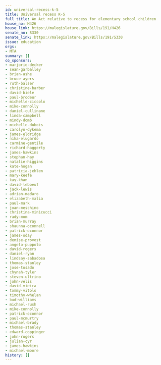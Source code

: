 ```yaml
---
id: universal-recess-k-5
title: Universal recess K-5
full_title: An Act relative to recess for elementary school children
house_no: H426
house_link: https://malegislature.gov/Bills/191/H426
senate_no: S330
senate_link: https://malegislature.gov/Bills/191/S330
issue: education
orgs:
- MTA
summary: []
co_sponsors:
- marjorie-decker
- sean-garballey
- brian-ashe
- bruce-ayers
- ruth-balser
- christine-barber
- david-biele
- paul-brodeur
- michelle-ciccolo
- mike-connolly
- daniel-cullinane
- linda-campbell
- mindy-domb
- michelle-dubois
- carolyn-dykema
- james-eldridge
- nika-elugardo
- carmine-gentile
- richard-haggerty
- james-hawkins
- stephan-hay
- natalie-higgins
- kate-hogan
- patricia-jehlen
- mary-keefe
- kay-khan
- david-leboeuf
- jack-lewis
- adrian-madaro
- elizabeth-malia
- paul-mark
- joan-meschino
- christina-minicucci
- rady-mom
- brian-murray
- shaunna-oconnell
- patrick-oconnor
- james-oday
- denise-provost
- angelo-puppolo
- david-rogers
- daniel-ryan
- lindsay-sabadosa
- thomas-stanley
- jose-tosado
- chynah-tyler
- steven-ultrino
- john-velis
- david-vieira
- tommy-vitolo
- timothy-whelan
- bud-williams
- michael-rush
- mike-connolly
- patrick-oconnor
- paul-mcmurtry
- michael-brady
- thomas-stanley
- edward-coppinger
- john-rogers
- julian-cyr
- james-hawkins
- michael-moore
history: []
---
```

